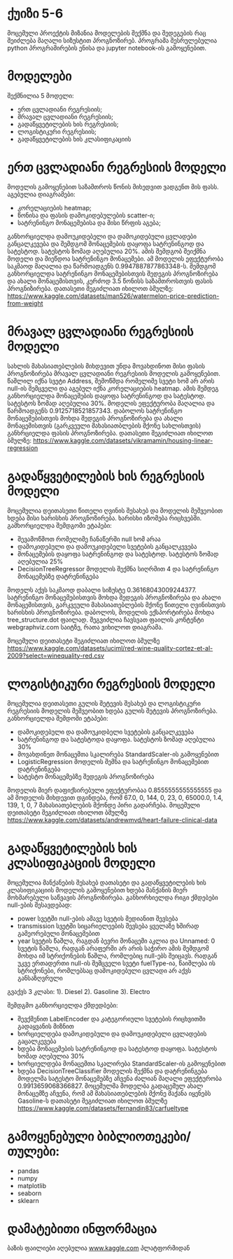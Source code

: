 # ქუიზი 5-6

მოცემული პროექტის მიზანია მოდელების შექმნა და შედეგების რაც შეიძლება მაღალი სიზუსტით პროგნოზირებ.
პროგრამა შესრულებულია python პროგრამირების ენისა და jupyter notebook-ის გამოყენებით. 

# მოდელები
შექმნილია 5 მოდელი:
* ერთ ცვლადიანი რეგრესიის;
* მრავალ ცვლადიანი რეგრესიის;
* გადაწყვეტილების ხის რეგრესიის;
* ლოგისტიკური რეგრესიის;
* გადაწყვეტილების ხის კლასიფიკაციის

# ერთ ცვლადიანი რეგრესიის მოდელი
მოდელის გამოყენებით საზამთროს წონის მიხედვით ვადგენთ მის ფასს.
აგებულია დიაგრამები:
* კორელაციების heatmap;
* წონისა და ფასის დამოკიდებულების scatter-ი;
* სატრენინგო მონაცემებისა და მისი წრფის აგება;
  
განხორციელდა დამოუკიდებელი და დამოკიდებული ცვლადები განცალკევება და შემდგომ მონაცემების დაყოფა სატრენინგოდ და სატესტოდ.
სატესტოს ზომად აღებულია 20%. ამის შემდგობ შეიქმნა მოდელი და მიეწდოა სატრენინგო მონაცემები. ამ მოდელის ეფექტურობა საკმაოდ მაღალია და წარმოადგენს 0.9947887877863348-ს.
შემდგომ განხორციელდა სატრენინგო მონაცემებისთვის შედეგის პროგნოზირება და ახალი მონაცემისთვის, კერძოდ 3.5 წონისს საზამთროსთვის ფასის პროგნიზირება.
დათასეთი შეგიძლიათ იხილოთ ბმულზე: https://www.kaggle.com/datasets/man526/watermelon-price-prediction-from-weight

# მრავალ ცვლადიანი რეგრესიის მოდელი 
სახლის მახასიათებლების მიხდევით უნდა მოვახდინოთ მისი ფასის პროგნოზირება მრავალ ცვლადიანი რეგრესიის მოდელის გამოყენებით.
წაშლილ იქნა სვეტი Address, შემოწმდა რომელიმე სვეტი ხომ არ არის null-ის შემცველი და აგებულ იქნა კორელაციების heatmap.
ამის შემდეგ განხორციელდა მონაცემების დაყოფა სატრენინგოდ და სატესტოდ. სატესტოს ზომად აღებულია 30%. მოდელის ეფექტურობა მაღალია და წარმოადგენს 0.9125718521857343.
დაბოლოს სატრენინგო მონაცემებისთვის მოხდა შედეგის პროგნოზირება და ახალი მონაცემისთვის (გარკვეული მახასიათბლების მქონე სახლისთვის) განხრციელდა ფასის პროგნოზირება.
დათასეთი შეგიძლიათ იხილოთ ბმულზე: https://www.kaggle.com/datasets/vikramamin/housing-linear-regression

# გადაწყვეტილების ხის რეგრესიის მოდელი
მოცემულია დეითასეთი წითელი ღვინის შესახებ და მოდელის მეშვეობით ხდება მისი ხარისხის პროგნოზირება.
ხარისხი იზომება რიცხვებში.
გამხორციელდა შემდგომი ეტაპები:
* შევამოწმოთ რომელიმე ჩანაწერში null ხომ არაა
* დამოკიდებული და დამოუკიდებელი სვეტების განცალკევება
* მონაცემების დაყოფა სატრენინგოდ და სატესტოდ. სატესტოს ზომად აღებულია 25%
* DecisionTreeRegressor მოდელის შექმნა სიღრმით 4 და სატრენინგო მონაცემებზე დატრენინგება
  
მოდელს აქვს საკმაოდ დაბალი სიზუსტე 0.36168043009244377. სატრენინგო მონაცემებისთვის მოხდა შედეგის პროგნოზირება და ახალი მონაცემისთვის, გარკვეული მახასიათებლების მქონე
წითელი ღვინისთვის ხარისხის პროგნოზირება.
დაბოლოს, მოდელის ექსპორტირება მოხდა tree_structure.dot ფაილად. შეგვიძლია ჩავსვათ ფაილის კონტენტი webgraphviz.com საიტზე, რათა ვიხილოთ დიაგრამა.

მოცემული დეითასეტი შეგიძლიათ იხილოთ ბმულზე https://www.kaggle.com/datasets/uciml/red-wine-quality-cortez-et-al-2009?select=winequality-red.csv

# ლოგისტიკური რეგრესიის მოდელი
მოცემულია დეითასეთი გულის შეტევის შესახებ და ლოგისტიკური რეგრესიის მოდელის მეშვეობით ხდება გულის შეტევის პროგნოზირება.
განხორციელდა შემდომი ეტაპები:
* დამოკიდებული და დამოუკიდბელი სვეტების განცალკევება
* სატრენინგოდ და სატესტოდა დაყოფა. სატესტოს ზომად აღებულია 30%
* მოვახდინეთ მონაცემთა სკალირება StandardScaler-ის გამოყენებით
* LogisticRegression მოდელის შემნა და სატრენინგო მონაცემებით დატრენინგება
* სატესტო მონაცემებზე შედეგის პროგნოზირება
  
მოდელის მიერ დაფიქსირებული ეფექტურობაა 0.8555555555555555 და ამ მოდელის მიხდევით დგინდება,
რომ 67.0, 0, 144, 0, 23, 0, 65000.0, 1.4, 139, 1, 0, 7 მახასიათებლების მქონდე პირი გადარჩება. 
მოცემული დეითასეტი შეგიძლიათ იხილოთ ბმულზე https://www.kaggle.com/datasets/andrewmvd/heart-failure-clinical-data

# გადაწყვეტილების ხის კლასიფიკაციის მოდელი
მოცემულია მანქანების შესახებ დათასეტი და გადაწყვეტილების ხის კლასიფიკაციის მოდელის გამოყენებით ხდება მანქანის მიერ მოხმარებული საწვავის პროგნოზირება.
განხორხიელდა რიგი ქმდებები null-ების შესავდებად:
* power სვეტში null-ების ამავე სვეტის მედიანით შევსება
* transmission სვეტში სიცარიელეების შევსება ყველაზე ხშირად გამეორებული მონაცემებით
* year სვეტის წაშლა, რაგდან ბევრი მონაცემი აკლია და Unnamed: 0 სვეტის წაშლა, რადგან არაფერში არ არის საჭირო
ამის შემდგომ მოხდა იმ სტრიქონების წაშლა, რომლებიც null-ებს შეიცავს.
რადგან უკვე ერთადერთი null-ის შემცველი სვეტი fuelType-ია, წაიშლება ის სტრიქონები, რომლებსაც დამოკიდებული ცვლადი არ აქვს განსაზღვრული

გვაქვს 3 კლასი:
1). Diesel
2). Gasoline
3). Electro

შემდგმო განხორციელდა ქმდედბები:
* შევქმენით LabelEncoder და კატეგორიული სვეტების რიცხვითში გადაყვანის მიზნით
* ხორციელდება დამოკიდებული და დამოუკიდებელი ცვლადების გაცალკევება
* ხდება მონაცემების სატრენინგოდ და სატესტოდ დაყოფა. სატესტოს ხომად აღებულია 30%
* ხორციელდება მონაცემთა სკალირება StandardScaler-ის გამოყენებით
* ხდება DecisionTreeClassifier მოდელის შექმნა და დატრენინგება
მოდელმა სატესტო მონაცემებზე აჩვენა ძალიან მაღალი ეფექტურობა 0.9913659068366827. მოცემულმა მოდელბა გადაცემულ ახალ მონაცემზე აჩვენა, რომ ამ მახასიათებლების მქონე მაქანა იყენებს Gasoline-ს
დათასეტი შეგიძლიათ იხილოთ ბმულზე https://www.kaggle.com/datasets/fernandin83/carfueltype

# გამოყენებული ბიბლიოთეკები/თულები:
* pandas
* numpy
* matplotlib
* seaborn
* sklearn

# დამატებითი ინფორმაცია
ბაზის ფაილიები აღებულია www.kaggle.com პლატფორმიდან
